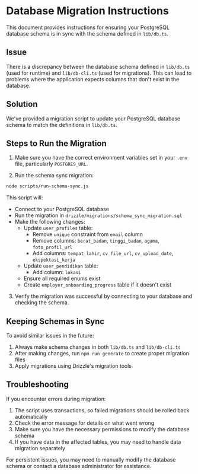 # Database Migration Instructions

This document provides instructions for ensuring your PostgreSQL database schema is in sync with the schema defined in `lib/db.ts`.

## Issue

There is a discrepancy between the database schema defined in `lib/db.ts` (used for runtime) and `lib/db-cli.ts` (used for migrations). This can lead to problems where the application expects columns that don't exist in the database.

## Solution

We've provided a migration script to update your PostgreSQL database schema to match the definitions in `lib/db.ts`.

## Steps to Run the Migration

1. Make sure you have the correct environment variables set in your `.env` file, particularly `POSTGRES_URL`.

2. Run the schema sync migration:

```bash
node scripts/run-schema-sync.js
```

This script will:
- Connect to your PostgreSQL database
- Run the migration in `drizzle/migrations/schema_sync_migration.sql`
- Make the following changes:
  - Update `user_profiles` table:
    - Remove `unique` constraint from `email` column
    - Remove columns: `berat_badan`, `tinggi_badan`, `agama`, `foto_profil_url`
    - Add columns: `tempat_lahir`, `cv_file_url`, `cv_upload_date`, `ekspektasi_kerja`
  - Update `user_pendidikan` table:
    - Add column: `lokasi`
  - Ensure all required enums exist
  - Create `employer_onboarding_progress` table if it doesn't exist

3. Verify the migration was successful by connecting to your database and checking the schema.

## Keeping Schemas in Sync

To avoid similar issues in the future:

1. Always make schema changes in both `lib/db.ts` and `lib/db-cli.ts`
2. After making changes, run `npm run generate` to create proper migration files
3. Apply migrations using Drizzle's migration tools

## Troubleshooting

If you encounter errors during migration:

1. The script uses transactions, so failed migrations should be rolled back automatically
2. Check the error message for details on what went wrong
3. Make sure you have the necessary permissions to modify the database schema
4. If you have data in the affected tables, you may need to handle data migration separately

For persistent issues, you may need to manually modify the database schema or contact a database administrator for assistance. 